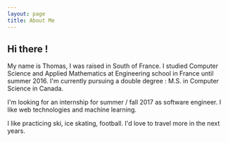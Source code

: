 ```yaml
---
layout: page
title: About Me
---
```

## Hi there ! 
My name is Thomas, I was raised in South of France.
I studied Computer Science and Applied Mathematics at Engineering school in France until summer 2016.
I'm currently pursuing a double degree : M.S. in Computer Science in Canada.

I'm looking for an internship for summer / fall 2017 as software engineer.
I like web technologies and machine learning.

I like practicing ski, ice skating, football. I'd love to travel more in the next years.
